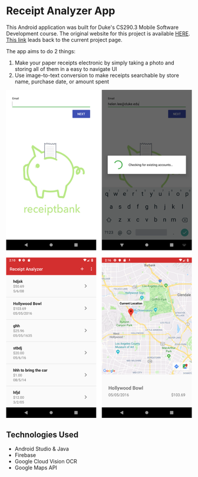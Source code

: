 # Receipt Analyzer App
This Android application was built for Duke's CS290.3 Mobile Software Development course. 
The original website for this project is available [HERE](https://joycechoi19.github.io/receiptAnalyzerWebsite/). 
[This link](https://hjools.github.io/receiptAnalyzerApp/) leads back to the current project page.

The app aims to do 2 things:
1. Make your paper receipts electronic by simply taking a photo and storing all of them in a easy to navigate UI 
2. Use image-to-text conversion to make receipts searchable by store name, purchase date, or amount spent

![Screenshot](screenshot.png)

## Technologies Used
* Android Studio & Java
* Firebase
* Google Cloud Vision OCR
* Google Maps API
